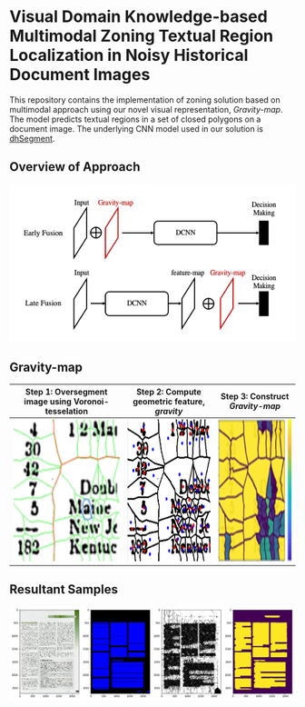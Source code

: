 # Visual Domain Knowledge-based Multimodal Zoning Textual Region Localization in Noisy Historical Document Images
This repository contains the implementation of zoning solution based on multimodal approach using our novel visual representation, *Gravity-map*. The model predicts textual regions in a set of closed polygons on a document image. The underlying CNN model used in our solution is [dhSegment](https://dhsegment.readthedocs.io/en/latest/).

## Overview of Approach
![fusion_approach](/assets/fusion_approach.png)

## Gravity-map
Step 1: Oversegment image using Voronoi-tesselation |  Step 2: Compute geometric feature, *gravity* | Step 3: Construct *Gravity-map*     
:-------------------------:|:-------------------------:|:--------------------------:|
<img src="/assets/gravity_step_1.png" width="250" height="250">  |  <img src="/assets/gravity_step_2.png" width="250" height="250"> | <img src="/assets/gravity_step_3.png" width="250" height="250">





## Resultant Samples
![resultant_sample](/assets/resultant_sample.png)
